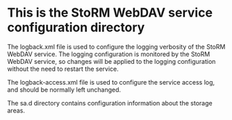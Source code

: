 # This is the StoRM WebDAV service configuration directory

The logback.xml file is used to configure the logging verbosity of the StoRM WebDAV service.
The logging configuration is monitored by the StoRM WebDAV service, 
so changes will be applied to the logging configuration without the need to restart the service.

The logback-access.xml file is used to configure the service access log, and should be normally
left unchanged.

The sa.d directory contains configuration information about the storage areas.  

